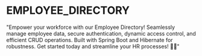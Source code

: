 # EMPLOYEE_DIRECTORY
"Empower your workforce with our Employee Directory! Seamlessly manage employee data, secure authentication, dynamic access control, and efficient CRUD operations. Built with Spring Boot and Hibernate for robustness. Get started today and streamline your HR processes! 💼🚀"
